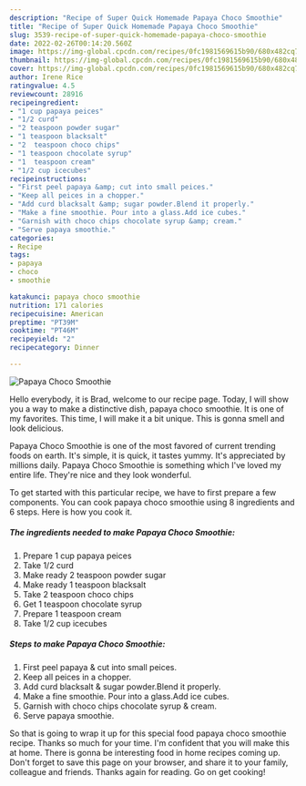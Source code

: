 ```yaml
---
description: "Recipe of Super Quick Homemade Papaya Choco Smoothie"
title: "Recipe of Super Quick Homemade Papaya Choco Smoothie"
slug: 3539-recipe-of-super-quick-homemade-papaya-choco-smoothie
date: 2022-02-26T00:14:20.560Z
image: https://img-global.cpcdn.com/recipes/0fc1981569615b90/680x482cq70/papaya-choco-smoothie-recipe-main-photo.jpg
thumbnail: https://img-global.cpcdn.com/recipes/0fc1981569615b90/680x482cq70/papaya-choco-smoothie-recipe-main-photo.jpg
cover: https://img-global.cpcdn.com/recipes/0fc1981569615b90/680x482cq70/papaya-choco-smoothie-recipe-main-photo.jpg
author: Irene Rice
ratingvalue: 4.5
reviewcount: 28916
recipeingredient:
- "1 cup papaya peices"
- "1/2 curd"
- "2 teaspoon powder sugar"
- "1 teaspoon blacksalt"
- "2  teaspoon choco chips"
- "1 teaspoon chocolate syrup"
- "1  teaspoon cream"
- "1/2 cup icecubes"
recipeinstructions:
- "First peel papaya &amp; cut into small peices."
- "Keep all peices in a chopper."
- "Add curd blacksalt &amp; sugar powder.Blend it properly."
- "Make a fine smoothie. Pour into a glass.Add ice cubes."
- "Garnish with choco chips chocolate syrup &amp; cream."
- "Serve papaya smoothie."
categories:
- Recipe
tags:
- papaya
- choco
- smoothie

katakunci: papaya choco smoothie 
nutrition: 171 calories
recipecuisine: American
preptime: "PT39M"
cooktime: "PT46M"
recipeyield: "2"
recipecategory: Dinner

---
```



![Papaya Choco Smoothie](https://img-global.cpcdn.com/recipes/0fc1981569615b90/680x482cq70/papaya-choco-smoothie-recipe-main-photo.jpg)

Hello everybody, it is Brad, welcome to our recipe page. Today, I will show you a way to make a distinctive dish, papaya choco smoothie. It is one of my favorites. This time, I will make it a bit unique. This is gonna smell and look delicious.



Papaya Choco Smoothie is one of the most favored of current trending foods on earth. It's simple, it is quick, it tastes yummy. It's appreciated by millions daily. Papaya Choco Smoothie is something which I've loved my entire life. They're nice and they look wonderful.


To get started with this particular recipe, we have to first prepare a few components. You can cook papaya choco smoothie using 8 ingredients and 6 steps. Here is how you cook it.

<!--inarticleads1-->

##### The ingredients needed to make Papaya Choco Smoothie:

1. Prepare 1 cup papaya peices
1. Take 1/2 curd
1. Make ready 2 teaspoon powder sugar
1. Make ready 1 teaspoon blacksalt
1. Take 2  teaspoon choco chips
1. Get 1 teaspoon chocolate syrup
1. Prepare 1  teaspoon cream
1. Take 1/2 cup icecubes




<!--inarticleads2-->

##### Steps to make Papaya Choco Smoothie:

1. First peel papaya &amp; cut into small peices.
1. Keep all peices in a chopper.
1. Add curd blacksalt &amp; sugar powder.Blend it properly.
1. Make a fine smoothie. Pour into a glass.Add ice cubes.
1. Garnish with choco chips chocolate syrup &amp; cream.
1. Serve papaya smoothie.




So that is going to wrap it up for this special food papaya choco smoothie recipe. Thanks so much for your time. I'm confident that you will make this at home. There is gonna be interesting food in home recipes coming up. Don't forget to save this page on your browser, and share it to your family, colleague and friends. Thanks again for reading. Go on get cooking!
